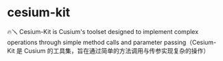 # cesium-kit
🔥🪛 Cesium-Kit is Cusium's toolset designed to implement complex operations through simple method calls and parameter passing（Cesium-Kit 是 Cusium 的工具集，旨在通过简单的方法调用与传参实现复杂的操作）
